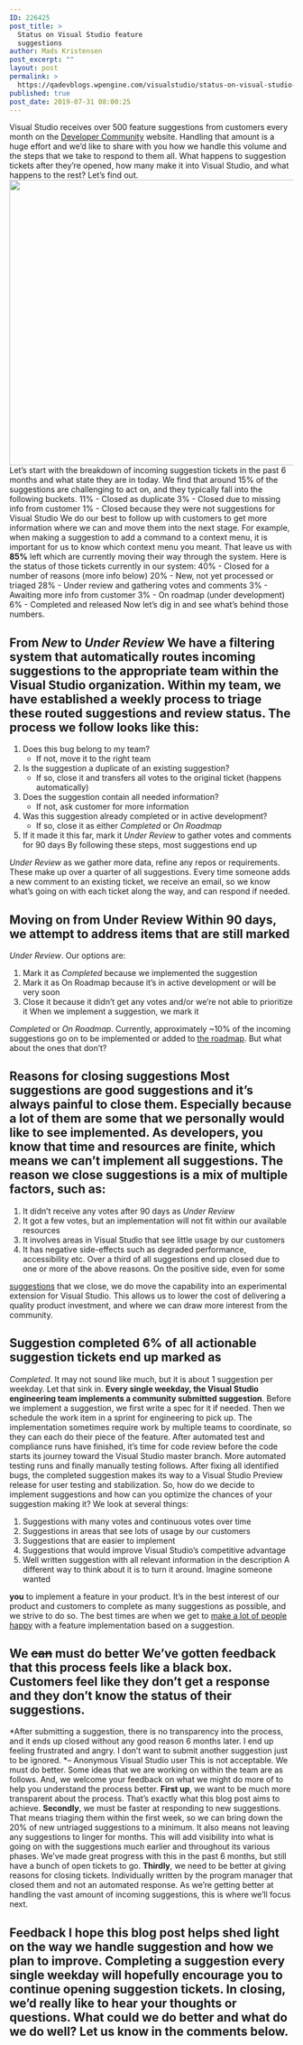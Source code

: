 ```yaml
---
ID: 226425
post_title: >
  Status on Visual Studio feature
  suggestions
author: Mads Kristensen
post_excerpt: ""
layout: post
permalink: >
  https://qadevblogs.wpengine.com/visualstudio/status-on-visual-studio-feature-suggestions/
published: true
post_date: 2019-07-31 08:00:25
---
```

Visual Studio receives over 500 feature suggestions from customers every month on the [Developer Community][1] website. Handling that amount is a huge effort and we’d like to share with you how we handle this volume and the steps that we take to respond to them all. What happens to suggestion tickets after they’re opened, how many make it into Visual Studio, and what happens to the rest? Let’s find out. <img class="alignnone size-full wp-image-225598" src="https://devblogs.microsoft.com/visualstudio/wp-content/uploads/sites/4/2019/06/word-image.png" alt="" width="1431" height="506" /> Let’s start with the breakdown of incoming suggestion tickets in the past 6 months and what state they are in today. We find that around 15% of the suggestions are challenging to act on, and they typically fall into the following buckets. 11% - Closed as duplicate 3% - Closed due to missing info from customer 1% - Closed because they were not suggestions for Visual Studio We do our best to follow up with customers to get more information where we can and move them into the next stage. For example, when making a suggestion to add a command to a context menu, it is important for us to know which context menu you meant. That leave us with **85%** left which are currently moving their way through the system. Here is the status of those tickets currently in our system: 40% - Closed for a number of reasons (more info below) 20% - New, not yet processed or triaged 28% - Under review and gathering votes and comments 3% - Awaiting more info from customer 3% - On roadmap (under development) 6% - Completed and released Now let’s dig in and see what’s behind those numbers. 
## From *New* to *Under Review* We have a filtering system that automatically routes incoming suggestions to the appropriate team within the Visual Studio organization. Within my team, we have established a weekly process to triage these routed suggestions and review status. The process we follow looks like this: 

1.  Does this bug belong to my team? 
    *   If not, move it to the right team
2.  Is the suggestion a duplicate of an existing suggestion? 
    *   If so, close it and transfers all votes to the original ticket (happens automatically)
3.  Does the suggestion contain all needed information? 
    *   If not, ask customer for more information
4.  Was this suggestion already completed or in active development? 
    *   If so, close it as either *Completed* or *On Roadmap*
5.  If it made it this far, mark it *Under Review* to gather votes and comments for 90 days By following these steps, most suggestions end up 

*Under Review* as we gather more data, refine any repos or requirements. These make up over a quarter of all suggestions. Every time someone adds a new comment to an existing ticket, we receive an email, so we know what’s going on with each ticket along the way, and can respond if needed. 
## Moving on from Under Review Within 90 days, we attempt to address items that are still marked 

*Under Review*. Our options are: 
1.  Mark it as *Completed* because we implemented the suggestion
2.  Mark it as On Roadmap because it’s in active development or will be very soon
3.  Close it because it didn’t get any votes and/or we’re not able to prioritize it When we implement a suggestion, we mark it 

*Completed* or *On Roadmap*. Currently, approximately ~10% of the incoming suggestions go on to be implemented or added to [the roadmap][2]. But what about the ones that don’t? 
## Reasons for closing suggestions Most suggestions are good suggestions and it’s always painful to close them. Especially because a lot of them are some that we personally would like to see implemented. As developers, you know that time and resources are finite, which means we can’t implement all suggestions. The reason we close suggestions is a mix of multiple factors, such as: 

1.  It didn’t receive any votes after 90 days as *Under Review*
2.  It got a few votes, but an implementation will not fit within our available resources
3.  It involves areas in Visual Studio that see little usage by our customers
4.  It has negative side-effects such as degraded performance, accessibility etc. Over a third of all suggestions end up closed due to one or more of the above reasons. On the positive side, even for some 

[suggestions][3] that we close, we do move the capability into an experimental extension for Visual Studio. This allows us to lower the cost of delivering a quality product investment, and where we can draw more interest from the community. 
## Suggestion completed 6% of all actionable suggestion tickets end up marked as 

*Completed*. It may not sound like much, but it is about 1 suggestion per weekday. Let that sink in. **Every single weekday, the Visual Studio engineering team implements a community submitted suggestion**. Before we implement a suggestion, we first write a spec for it if needed. Then we schedule the work item in a sprint for engineering to pick up. The implementation sometimes require work by multiple teams to coordinate, so they can each do their piece of the feature. After automated test and compliance runs have finished, it’s time for code review before the code starts its journey toward the Visual Studio master branch. More automated testing runs and finally manually testing follows. After fixing all identified bugs, the completed suggestion makes its way to a Visual Studio Preview release for user testing and stabilization. So, how do we decide to implement suggestions and how can you optimize the chances of your suggestion making it? We look at several things: 
1.  Suggestions with many votes and continuous votes over time
2.  Suggestions in areas that see lots of usage by our customers
3.  Suggestions that are easier to implement
4.  Suggestions that would improve Visual Studio’s competitive advantage
5.  Well written suggestion with all relevant information in the description A different way to think about it is to turn it around. Imagine someone wanted 

**you** to implement a feature in your product. It’s in the best interest of our product and customers to complete as many suggestions as possible, and we strive to do so. The best times are when we get to [make a lot of people happy][4] with a feature implementation based on a suggestion. 
## We <span style="text-decoration: line-through">can</span> must do better We’ve gotten feedback that this process feels like a black box. Customers feel like they don’t get a response and they don’t know the status of their suggestions. 

*After submitting a suggestion, there is no transparency into the process, and it ends up closed without any good reason 6 months later. I end up feeling frustrated and angry. I don’t want to submit another suggestion just to be ignored. *– Anonymous Visual Studio user This is not acceptable. We must do better. Some ideas that we are working on within the team are as follows. And, we welcome your feedback on what we might do more of to help you understand the process better. **First up**, we want to be much more transparent about the process. That’s exactly what this blog post aims to achieve. **Secondly**, we must be faster at responding to new suggestions. That means triaging them within the first week, so we can bring down the 20% of new untriaged suggestions to a minimum. It also means not leaving any suggestions to linger for months. This will add visibility into what is going on with the suggestions much earlier and throughout its various phases. We’ve made great progress with this in the past 6 months, but still have a bunch of open tickets to go. **Thirdly**, we need to be better at giving reasons for closing tickets. Individually written by the program manager that closed them and not an automated response. As we’re getting better at handling the vast amount of incoming suggestions, this is where we’ll focus next. 
## Feedback I hope this blog post helps shed light on the way we handle suggestion and how we plan to improve. Completing a suggestion every single weekday will hopefully encourage you to continue opening suggestion tickets. In closing, we’d really like to hear your thoughts or questions. What could we do better and what do we do well? Let us know in the comments below.

 [1]: https://developercommunity.visualstudio.com/
 [2]: https://docs.microsoft.com/visualstudio/productinfo/vs-roadmap
 [3]: https://developercommunity.visualstudio.com/comments/653361/view.html
 [4]: https://developercommunity.visualstudio.com/comments/586372/view.html